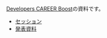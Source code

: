 [Developers CAREER Boost](https://event.shoeisha.jp/devboost/20221209)の資料です。

* [セッション](https://event.shoeisha.jp/devboost/20221209/session/4123/)
* [発表資料](https://docs.google.com/presentation/d/1O7yqEyFIAFnrxGeSTnJN7S6J405O6Hwk0RfxO-6OaF8/edit?usp=sharing)

